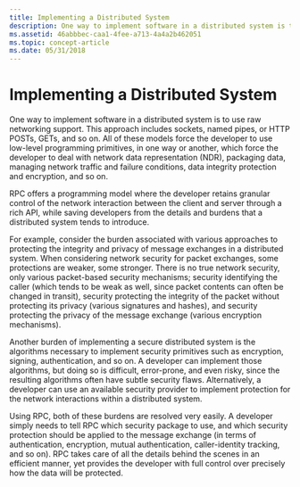 ```yaml
---
title: Implementing a Distributed System
description: One way to implement software in a distributed system is to use raw networking support.
ms.assetid: 46abbbec-caa1-4fee-a713-4a4a2b462051
ms.topic: concept-article
ms.date: 05/31/2018
---
```


# Implementing a Distributed System

One way to implement software in a distributed system is to use raw networking support. This approach includes sockets, named pipes, or HTTP POSTs, GETs, and so on. All of these models force the developer to use low-level programming primitives, in one way or another, which force the developer to deal with network data representation (NDR), packaging data, managing network traffic and failure conditions, data integrity protection and encryption, and so on.

RPC offers a programming model where the developer retains granular control of the network interaction between the client and server through a rich API, while saving developers from the details and burdens that a distributed system tends to introduce.

For example, consider the burden associated with various approaches to protecting the integrity and privacy of message exchanges in a distributed system. When considering network security for packet exchanges, some protections are weaker, some stronger. There is no true network security, only various packet-based security mechanisms; security identifying the caller (which tends to be weak as well, since packet contents can often be changed in transit), security protecting the integrity of the packet without protecting its privacy (various signatures and hashes), and security protecting the privacy of the message exchange (various encryption mechanisms).

Another burden of implementing a secure distributed system is the algorithms necessary to implement security primitives such as encryption, signing, authentication, and so on. A developer can implement those algorithms, but doing so is difficult, error-prone, and even risky, since the resulting algorithms often have subtle security flaws. Alternatively, a developer can use an available security provider to implement protection for the network interactions within a distributed system.

Using RPC, both of these burdens are resolved very easily. A developer simply needs to tell RPC which security package to use, and which security protection should be applied to the message exchange (in terms of authentication, encryption, mutual authentication, caller-identity tracking, and so on). RPC takes care of all the details behind the scenes in an efficient manner, yet provides the developer with full control over precisely how the data will be protected.

 

 




